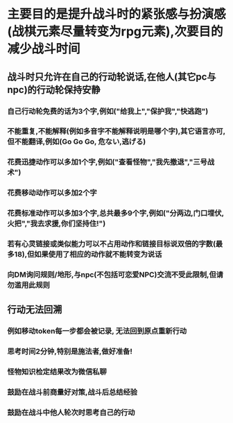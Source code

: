 # 主要目的是提升战斗时的紧张感与扮演感(战棋元素尽量转变为rpg元素),次要目的减少战斗时间 #   
## 战斗时只允许在自己的行动轮说话,在他人(其它pc与npc)的行动轮保持安静 ##  
### 自己行动轮免费的话为3个字,例如("给我上","保护我","快逃跑") ###  
### 不能重复,不能解释(例如多音字不能解释说明是哪个字),其它语言亦可,但不能翻译,例如(Go Go Go, 危ない,逃げる) ###  
### 花费迅捷动作可以多加1个字,例如("查看怪物","我先撤退","三号战术") ###   
### 花费移动动作可以多加2个字 ###  
### 花费标准动作可以多加3个字,总共最多9个字,例如("分两边,门口埋伏,火把","我去求援,你们坚持住!") ###   
### 若有心灵链接或类似能力可以不占用动作和链接目标说双倍的字数(最多18),但如果使用了相应的动作就不能转变为说话 ###   
### 向DM询问规则/地形,与npc(不包括可恋爱NPC)交流不受此限制,但请勿滥用此规则 ###   
## 行动无法回溯 ##   
### 例如移动token每一步都会被记录, 无法回到原点重新行动 ###   
### 思考时间2分钟,特别是施法者,做好准备! ###         
### 怪物知识检定结果改为微信私聊 ###         
### 鼓励在战斗前商量好对策,战斗后总结经验 ###        
### 鼓励在战斗中他人轮次时思考自己的行动 ###        